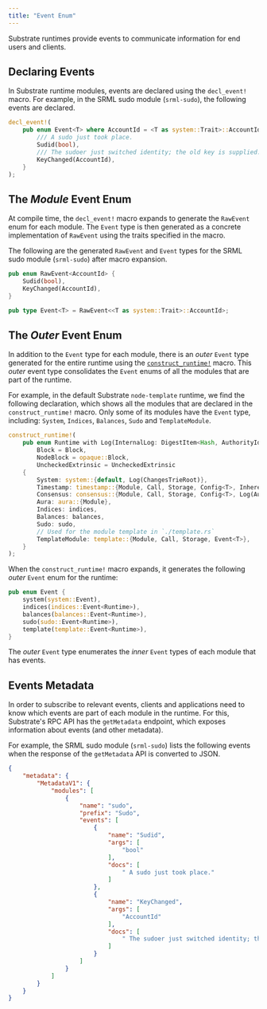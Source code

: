 ```yaml
---
title: "Event Enum"
---
```

Substrate runtimes provide events to communicate information for end users and clients.

## Declaring Events

In Substrate runtime modules, events are declared using the `decl_event!` macro. For example, in the SRML sudo module (`srml-sudo`), the following events are declared.

```rust
decl_event!(
	pub enum Event<T> where AccountId = <T as system::Trait>::AccountId {
		/// A sudo just took place.
		Sudid(bool),
		/// The sudoer just switched identity; the old key is supplied.
		KeyChanged(AccountId),
	}
);
```

## The _Module_ Event Enum

At compile time, the `decl_event!` macro expands to generate the `RawEvent` enum for each module. The `Event` type is then generated as a concrete implementation of `RawEvent` using the traits specified in the macro.

The following are the generated `RawEvent` and `Event` types for the SRML sudo module (`srml-sudo`) after macro expansion.

```rust
pub enum RawEvent<AccountId> {
    Sudid(bool),
    KeyChanged(AccountId),
}

pub type Event<T> = RawEvent<<T as system::Trait>::AccountId>;
```

## The _Outer_ Event Enum

In addition to the `Event` type for each module, there is an _outer_ `Event` type generated for the entire runtime using the [`construct_runtime!`](runtime/macros/construct_runtime.md) macro. This _outer_ event type consolidates the `Event` enums of all the modules that are part of the runtime.

For example, in the default Substrate `node-template` runtime, we find the following declaration, which shows all the modules that are declared in the `construct_runtime!` macro. Only some of its modules have the `Event` type, including: `System`, `Indices`, `Balances`, `Sudo` and `TemplateModule`.

```rust
construct_runtime!(
	pub enum Runtime with Log(InternalLog: DigestItem<Hash, AuthorityId, AuthoritySignature>) where
		Block = Block,
		NodeBlock = opaque::Block,
		UncheckedExtrinsic = UncheckedExtrinsic
	{
		System: system::{default, Log(ChangesTrieRoot)},
		Timestamp: timestamp::{Module, Call, Storage, Config<T>, Inherent},
		Consensus: consensus::{Module, Call, Storage, Config<T>, Log(AuthoritiesChange), Inherent},
		Aura: aura::{Module},
		Indices: indices,
		Balances: balances,
		Sudo: sudo,
		// Used for the module template in `./template.rs`
		TemplateModule: template::{Module, Call, Storage, Event<T>},
	}
);
```

When the `construct_runtime!` macro expands, it generates the following _outer_ `Event` enum for the runtime:

```rust
pub enum Event {
    system(system::Event),
    indices(indices::Event<Runtime>),
    balances(balances::Event<Runtime>),
    sudo(sudo::Event<Runtime>),
    template(template::Event<Runtime>),
}
```

The _outer_ `Event` type enumerates the _inner_ `Event` types of each module that has events.

## Events Metadata

In order to subscribe to relevant events, clients and applications need to know which events are part of each module in the runtime. For this, Substrate's RPC API has the `getMetadata` endpoint, which exposes information about events (and other metadata).

For example, the SRML sudo module (`srml-sudo`) lists the following events when the response of the `getMetadata` API is converted to JSON.

```json
{
    "metadata": {
        "MetadataV1": {
            "modules": [
                {
                    "name": "sudo",
                    "prefix": "Sudo",
                    "events": [
                        {
                            "name": "Sudid",
                            "args": [
                                "bool"
                            ],
                            "docs": [
                                " A sudo just took place."
                            ]
                        },
                        {
                            "name": "KeyChanged",
                            "args": [
                                "AccountId"
                            ],
                            "docs": [
                                " The sudoer just switched identity; the old key is supplied."
                            ]
                        }
                    ]
                }
            ]
        }
    }
}
```
